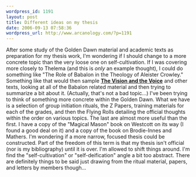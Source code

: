 ```yaml
--- 
wordpress_id: 1191
layout: post
title: Different ideas on my thesis
date: 2006-09-13 07:58:36
wordpress_url: http://www.arcanology.com/?p=1191
---
```

After some study of the Golden Dawn material and academic texts as preparation for my thesis work, I'm wondering if I should change to a more concrete topic than the very loose one on self-cultivation. If I was covering more closely to Thelema (and this is <em>only</em> an example thought), I could do something like "The Role of Babalon in the Theology of Aleister Crowley." Something like that would then sample <a href="http://www.hermetic.com/crowley/l418/418.html"><strong>The Vision and the Voice</strong></a> and other texts, looking at all of the Babalon related material and then trying to summarize a bit about it. (Actually, that's not a bad topic...) I've been trying to think of something more concrete within the Golden Dawn. What we have is a selection of group initiation rituals, the Z Papers, training materials for each of the grades, and then the Flying Rolls detailing the official thoughts within the order on various topics. The last are almost more useful than the first. I have a copy of the "Magical Mason" book on Westcott on its way (I found a good deal on it) and a copy of the book on Brodie-Innes and Mathers. I'm wondering if a more narrow, focused thesis could be constructed. Part of the freedom of this term is that my thesis isn't official (nor is my bibliography) until it is over. I'm allowed to shift things around. I'm find the "self-cultivation" or "self-deification" angle a bit too abstract. There are definitely things to be said just drawing from the ritual material, papers, and letters by members though...